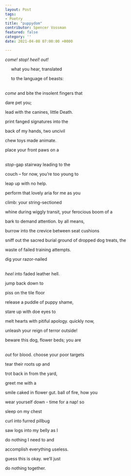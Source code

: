 ```yaml
---
layout: Post
tags:
- Poetry
title: "puppydom"
contributor: Spencer Vossman
featured: false
category: ''
date: 2021-04-08 07:00:00 +0000

---
```

_come! stop! heel! out!_

     what you hear, translated

     to the language of beasts:

<br>_come_ and bite the insolent fingers that

dare pet you;

lead with the canines, little Death.

print fanged signatures into the

back of my hands, two uncivil

chew toys made animate.

place your front paws on a

<br>_stop_-gap stairway leading to the

couch – for now, you’re too young to

leap up with no help.

perform that lovely aria for me as you

climb: your string-sectioned

whine during wiggly transit, your ferocious boom of a

bark to demand attention. by all means,

burrow into the crevice between seat cushions

sniff out the sacred burial ground of dropped dog treats, the

waste of failed training attempts.

dig your razor-nailed

<br>_heel_ into faded leather hell.

jump back down to

piss on the tile floor

release a puddle of puppy shame,

stare up with doe eyes to

melt hearts with pitiful apology. quickly now,

unleash your reign of terror outside!

beware this dog, flower beds; you are

<br>_out_ for blood. choose your poor targets

tear their roots up and

trot back in from the yard,

greet me with a

smile caked in flower gut. ball of fire, how you

wear yourself down - time for a nap! so

sleep on my chest

curl into furred pillbug

saw logs into my belly as I

do nothing I need to and

accomplish everything useless.

guess this is okay. we’ll just

do nothing together.